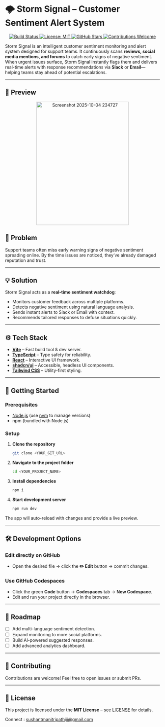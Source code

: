 
# 🌩 Storm Signal – Customer Sentiment Alert System

<p align="center">
  <a href="https://github.com/<YOUR_USERNAME>/<YOUR_REPO>/actions">
    <img src="https://img.shields.io/github/actions/workflow/status/<YOUR_USERNAME>/<YOUR_REPO>/ci.yml?branch=main" alt="Build Status">
  </a>
  <a href="https://github.com/<YOUR_USERNAME>/<YOUR_REPO>/blob/main/LICENSE">
    <img src="https://img.shields.io/badge/license-MIT-blue.svg" alt="License: MIT">
  </a>
  <a href="https://github.com/<YOUR_USERNAME>/<YOUR_REPO>/stargazers">
    <img src="https://img.shields.io/github/stars/<YOUR_USERNAME>/<YOUR_REPO>?style=social" alt="GitHub Stars">
  </a>
  <a href="https://github.com/<YOUR_USERNAME>/<YOUR_REPO>/issues">
    <img src="https://img.shields.io/badge/contributions-welcome-brightgreen.svg" alt="Contributions Welcome">
  </a>
</p>  

Storm Signal is an intelligent customer sentiment monitoring and alert system designed for support teams. It continuously scans **reviews, social media mentions, and forums** to catch early signs of negative sentiment. When urgent issues surface, Storm Signal instantly flags them and delivers real-time alerts with response recommendations via **Slack** or **Email**—helping teams stay ahead of potential escalations.

---

## 📸 Preview

<p align="center">
  <img width="300" height="400" alt="Screenshot 2025-10-04 234727" src="https://github.com/user-attachments/assets/6e8ff894-4534-48c8-8b12-a27e2915999c"
/>
</p>  



## 🚨 Problem

Support teams often miss early warning signs of negative sentiment spreading online. By the time issues are noticed, they’ve already damaged reputation and trust.

---

## 💡 Solution

Storm Signal acts as a **real-time sentiment watchdog**:

* Monitors customer feedback across multiple platforms.
* Detects negative sentiment using natural language analysis.
* Sends instant alerts to Slack or Email with context.
* Recommends tailored responses to defuse situations quickly.

---

## ⚙️ Tech Stack

* **[Vite](https://vitejs.dev/)** – Fast build tool & dev server.
* **[TypeScript](https://www.typescriptlang.org/)** – Type safety for reliability.
* **[React](https://react.dev/)** – Interactive UI framework.
* **[shadcn/ui](https://ui.shadcn.com/)** – Accessible, headless UI components.
* **[Tailwind CSS](https://tailwindcss.com/)** – Utility-first styling.

---

## 🚀 Getting Started

### Prerequisites

* [Node.js](https://nodejs.org/) (use [nvm](https://github.com/nvm-sh/nvm) to manage versions)
* npm (bundled with Node.js)

### Setup

1. **Clone the repository**

   ```bash
   git clone <YOUR_GIT_URL>
   ```

2. **Navigate to the project folder**

   ```bash
   cd <YOUR_PROJECT_NAME>
   ```

3. **Install dependencies**

   ```bash
   npm i
   ```

4. **Start development server**

   ```bash
   npm run dev
   ```

The app will auto-reload with changes and provide a live preview.

---

## 🛠 Development Options

### Edit directly on GitHub

* Open the desired file → click the **✏️ Edit** button → commit changes.

### Use GitHub Codespaces

* Click the green **Code** button → **Codespaces** tab → **New Codespace**.
* Edit and run your project directly in the browser.

---

## 📡 Roadmap

* [ ] Add multi-language sentiment detection.
* [ ] Expand monitoring to more social platforms.
* [ ] Build AI-powered suggested responses.
* [ ] Add advanced analytics dashboard.

---

## 🤝 Contributing

Contributions are welcome! Feel free to open issues or submit PRs.

---

## 📜 License

This project is licensed under the **MIT License** – see [LICENSE](LICENSE) for details.

Connect : sushantmanitripathiji@gmail.com
